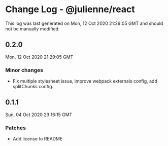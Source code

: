 # Change Log - @julienne/react

This log was last generated on Mon, 12 Oct 2020 21:29:05 GMT and should not be manually modified.

## 0.2.0
Mon, 12 Oct 2020 21:29:05 GMT

### Minor changes

- Fix multiple stylesheet issue, improve webpack externals config, add splitChunks config.

## 0.1.1
Sun, 04 Oct 2020 23:16:15 GMT

### Patches

- Add license to README

